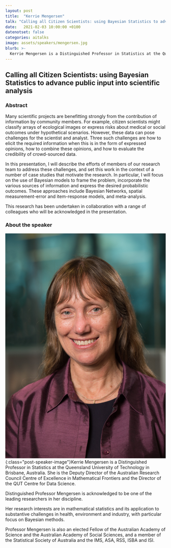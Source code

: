 ```yaml
---
layout: post
title:  "Kerrie Mengersen"
talk: "Calling all Citizen Scientists: using Bayesian Statistics to advance public input into scientific analysis"
date:   2021-02-03 10:00:00 +0100
datenotset: false
categories: aitalks
image: assets/speakers/mengersen.jpg
blurb: >-
  Kerrie Mengersen is a Distinguished Professor in Statistics at the Queensland University of Technology in Brisbane, Australia. She is the Deputy Director of the Australian Research Council Centre of Excellence in Mathematical Frontiers and the Director of the QUT Centre for Data Science.
---
```


## Calling all Citizen Scientists: using Bayesian Statistics to advance public input into scientific analysis

### Abstract
Many scientific projects are benefitting strongly from the contribution of information by community members. For example, citizen scientists might classify arrays of ecological images or express risks about medical or social outcomes under hypothetical scenarios. However, these data can pose challenges for the scientist and analyst. Three such challenges are how to elicit the required information when this is in the form of expressed opinions, how to combine these opinions, and how to evaluate the credibility of crowd-sourced data.  

In this presentation, I will describe the efforts of members of our research team to address these challenges, and set this work in the context of a number of case studies that motivate the research. In particular, I will focus on the use of Bayesian models to frame the problem, incorporate the various sources of information and express the desired probabilistic outcomes. These approaches include Bayesian Networks, spatial measurement-error and item-response models, and meta-analysis.   

This research has been undertaken in collaboration with a range of colleagues who will be acknowledged in the presentation.

### About the speaker
![Kerrie Mengersen](/assets/speakers/mengersen.jpg){:class="post-speaker-image"}Kerrie Mengersen is a Distinguished Professor in Statistics at the Queensland University of Technology in Brisbane, Australia. She is the Deputy Director of the Australian Research Council Centre of Excellence in Mathematical Frontiers and the Director of the QUT Centre for Data Science.

Distinguished Professor Mengersen is acknowledged to be one of the leading researchers in her discipline.

Her research interests are in mathematical statistics and its application to substantive challenges in health, environment and industry, with particular focus on Bayesian methods.   

Professor Mengersen is also an elected Fellow of the Australian Academy of Science and the Australian Academy of Social Sciences, and a member of the Statistical Society of Australia and the IMS, ASA, RSS, ISBA and ISI.
